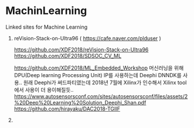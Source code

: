 # MachinLearning
Linked sites for Machine Learning


1. reVision-Stack-on-Ultra96
   ( https://cafe.naver.com/plduser )

    https://github.com/XDF2018/reVision-Stack-on-Ultra96
    https://github.com/XDF2018/SDSOC_CV_ML
    
    https://github.com/XDF2018/ML_Embedded_Workshop
    머신러닝을 위해 DPU(Deep learning Processing Unit) IP를 사용하는데 Deephi DNNDK를 사용..
    원래 Deephi가 써드파티였는데 2018년 7월에 Xilinx가 인수해서 Xilinx tool에서 사용이 더 용이해질듯..
    https://www.autosensorsconf.com/sites/autosensorsconf/files/assets/2%20Deep%20Learning%20Solution_Deephi_Shan.pdf
    https://github.com/hirayaku/DAC2018-TGIIF


2. 


